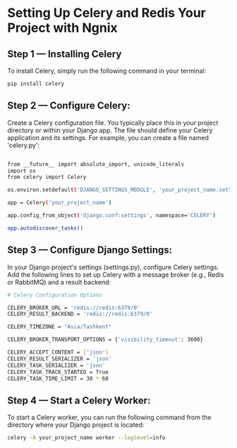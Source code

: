 # Setting Up Celery and Redis Your Project with Ngnix
## Step 1 — Installing Celery

To install Celery, simply run the following command in your terminal:

```bash
pip install celery
```

## Step 2 — Configure Celery:
Create a Celery configuration file. You typically place this in your project directory or within your Django app. The file should define your Celery application and its settings. For example, you can create a file named 'celery.py':
```bash

from __future__ import absolute_import, unicode_literals
import os
from celery import Celery

os.environ.setdefault('DJANGO_SETTINGS_MODULE', 'your_project_name.settings')

app = Celery('your_project_name')

app.config_from_object('django.conf:settings', namespace='CELERY')

app.autodiscover_tasks()
```
## Step 3 — Configure Django Settings: 
In your Django project's settings (settings.py), configure Celery settings. Add the following lines to set up Celery with a message broker (e.g., Redis or RabbitMQ) and a result backend:

```bash
# Celery Configuration Options

CELERY_BROKER_URL = 'redis://redis:6379/0'
CELERY_RESULT_BACKEND = 'redis://redis:6379/0'

CELERY_TIMEZONE = "Asia/Tashkent"

CELERY_BROKER_TRANSPORT_OPTIONS = {'visibility_timeout': 3600}

CELERY_ACCEPT_CONTENT = ['json']
CELERY_RESULT_SERIALIZER = 'json'
CELERY_TASK_SERIALIZER = 'json'
CELERY_TASK_TRACK_STARTED = True
CELERY_TASK_TIME_LIMIT = 30 * 60
```

## Step 4 — Start a Celery Worker: 
To start a Celery worker, you can run the following command from the directory where your Django project is located:
```bash
celery -A your_project_name worker --loglevel=info
```


